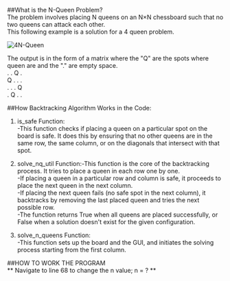 ##What is the N-Queen Problem?                  
The problem involves placing N queens on an N×N chessboard such that no two queens can attack each other.    
This following example is a solution for a 4 queen problem.

![4N-Queen](https://github.com/user-attachments/assets/1027d705-7b69-4435-9adf-a8a597243d12)

The output is in the form of a matrix where the "Q" are the spots where queen are and the "." are empty space.  
. . Q .  
Q . . .  
. . . Q  
. Q . .  

##How Backtracking Algorithm Works in the Code:  
1. is_safe Function:  
-This function checks if placing a queen on a particular spot on the board is safe. It does this by ensuring that no other queens are in the same row, the same column, or on the diagonals that intersect with that spot.  

2. solve_nq_util Function:-This function is the core of the backtracking process. It tries to place a queen in each row one by one.  
-If placing a queen in a particular row and column is safe, it proceeds to place the next queen in the next column.  
-If placing the next queen fails (no safe spot in the next column), it backtracks by removing the last placed queen and tries the next possible row.  
-The function returns True when all queens are placed successfully, or False when a solution doesn't exist for the given configuration.  

3. solve_n_queens Function:  
-This function sets up the board and the GUI, and initiates the solving process starting from the first column.  

##HOW TO WORK THE PROGRAM  
** Navigate to line 68 to change the n value; n = ? **  

